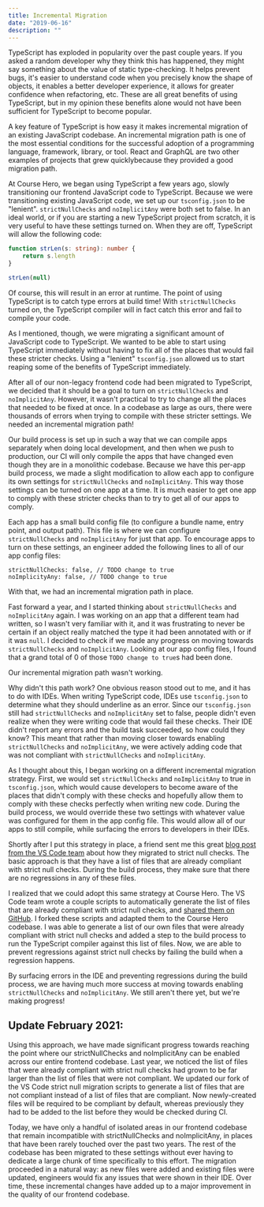 ```yaml
---
title: Incremental Migration
date: "2019-06-16"
description: ""
---
```


TypeScript has exploded in popularity over the past couple years. If you asked a random developer why they think this has happened, they might say something about the value of static type-checking. It helps prevent bugs, it's easier to understand code when you precisely know the shape of objects, it enables a better developer experience, it allows for greater confidence when refactoring, etc. These are all great benefits of using TypeScript, but in my opinion these benefits alone would not have been sufficient for TypeScript to become popular.

A key feature of TypeScript is how easy it makes incremental migration of an existing JavaScript codebase. An incremental migration path is one of the most essential conditions for the successful adoption of a programming language, framework, library, or tool. React and GraphQL are two other examples of projects that grew quicklybecause they provided a good migration path.

At Course Hero, we began using TypeScript a few years ago, slowly transitioning our frontend JavaScript code to TypeScript. Because we were transitioning existing JavaScript code, we set up our `tsconfig.json` to be "lenient". `strictNullChecks` and `noImplicitAny` were both set to false. In an ideal world, or if you are starting a new TypeScript project from scratch, it is very useful to have these settings turned on. When they are off, TypeScript will allow the following code:

```TypeScript
function strLen(s: string): number {
    return s.length
}

strLen(null)
```

Of course, this will result in an error at runtime. The point of using TypeScript is to catch type errors at build time! With `strictNullChecks` turned on, the TypeScript compiler will in fact catch this error and fail to compile your code.

As I mentioned, though, we were migrating a significant amount of JavaScript code to TypeScript. We wanted to be able to start using TypeScript immediately without having to fix all of the places that would fail these stricter checks. Using a "lenient" `tsconfig.json` allowed us to start reaping some of the benefits of TypeScript immediately.

After all of our non-legacy frontend code had been migrated to TypeScript, we decided that it should be a goal to turn on `strictNullChecks` and `noImplicitAny`. However, it wasn't practical to try to change all the places that needed to be fixed at once. In a codebase as large as ours, there were thousands of errors when trying to compile with these stricter settings. We needed an incremental migration path!

Our build process is set up in such a way that we can compile apps separately when doing local development, and then when we push to production, our CI will only compile the apps that have changed even though they are in a monolithic codebase. Because we have this per-app build process, we made a slight modification to allow each app to configure its own settings for `strictNullChecks` and `noImplicitAny`. This way those settings can be turned on one app at a time. It is much easier to get one app to comply with these stricter checks than to try to get all of our apps to comply.

Each app has a small build config file (to configure a bundle name, entry point, and output path). This file is where we can configure `strictNullChecks` and `noImplicitAny` for just that app. To encourage apps to turn on these settings, an engineer added the following lines to all of our app config files:
```
strictNullChecks: false, // TODO change to true
noImplicityAny: false, // TODO change to true
```

With that, we had an incremental migration path in place.

Fast forward a year, and I started thinking about `strictNullChecks` and `noImplicitAny` again. I was working on an app that a different team had written, so I wasn't very familiar with it, and it was frustrating to never be certain if an object really matched the type it had been annotated with or if it was `null`. I decided to check if we made any progress on moving towards `strictNullChecks` and `noImplicitAny`. Looking at our app config files, I found that a grand total of 0 of those `TODO change to true`s had been done.

Our incremental migration path wasn't working.

Why didn't this path work? One obvious reason stood out to me, and it has to do with IDEs. When writing TypeScript code, IDEs use `tsconfig.json` to determine what they should underline as an error. Since our `tsconfig.json` still had `strictNullChecks` and `noImplicitAny` set to false, people didn't even realize when they were writing code that would fail these checks. Their IDE didn't report any errors and the build task succeeded, so how could they know? This meant that rather than moving closer towards enabling `strictNullChecks` and `noImplicitAny`, we were actively adding code that was not compliant with `strictNullChecks` and `noImplicitAny`.

As I thought about this, I began working on a different incremental migration strategy. First, we would set `strictNullChecks` and `noImplicitAny` to true in `tsconfig.json`, which would cause developers to become aware of the places that didn't comply with these checks and hopefully allow them to comply with these checks perfectly when writing new code. During the build process, we would override these two settings with whatever value was configured for them in the app config file. This would allow all of our apps to still compile, while surfacing the errors to developers in their IDEs.

Shortly after I put this strategy in place, a friend sent me this great [blog post from the VS Code team](https://code.visualstudio.com/blogs/2019/05/23/strict-null) about how they migrated to strict null checks. The basic approach is that they have a list of files that are already compliant with strict null checks. During the build process, they make sure that there are no regressions in any of these files.

I realized that we could adopt this same strategy at Course Hero. The VS Code team wrote a couple scripts to automatically generate the list of files that are already compliant with strict null checks, and [shared them on GitHub](https://github.com/mjbvz/vscode-strict-null-check-migration-tools). I forked these scripts and adapted them to the Course Hero codebase. I was able to generate a list of our own files that were already compliant with strict null checks and added a step to the build process to run the TypeScript compiler against this list of files. Now, we are able to prevent regressions against strict null checks by failing the build when a regression happens.

By surfacing errors in the IDE and preventing regressions during the build process, we are having much more success at moving towards enabling `strictNullChecks` and `noImplicitAny`. We still aren't there yet, but we're making progress!

## Update February 2021:

Using this approach, we have made significant progress towards reaching the point where our strictNullChecks and noImplicitAny can be enabled across our entire frontend codebase. Last year, we noticed the list of files that were already compliant with strict null checks had grown to be far larger than the list of files that were not compliant. We updated our fork of the VS Code strict null migration scripts to generate a list of files that are not compliant instead of a list of files that are compliant. Now newly-created files will be required to be compliant by default, whereas previously they had to be added to the list before they would be checked during CI.

Today, we have only a handful of isolated areas in our frontend codebase that remain incompatible with strictNullChecks and noImplicitAny, in places that have been rarely touched over the past two years. The rest of the codebase has been migrated to these settings without ever having to dedicate a large chunk of time specifically to this effort. The migration proceeded in a natural way: as new files were added and existing files were updated, engineers would fix any issues that were shown in their IDE. Over time, these incremental changes have added up to a major improvement in the quality of our frontend codebase.
